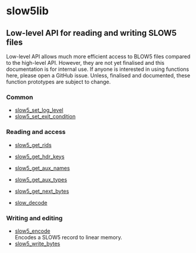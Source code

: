 # slow5lib

## Low-level API for reading and writing SLOW5 files

Low-level API allows much more efficient access to BLOW5 files compared to the high-level API.  However, they are not yet finalised and this documentation is for internal use.
If anyone is interested in using functions here, please open a GitHub issue. Unless, finalised and documented, these function prototypes are subject to change.

### Common

* [slow5_set_log_level](low_level_api/slow5_set_log_level.md)<br/>
* [slow5_set_exit_condition](low_level_api/slow5_set_exit_condition.md)<br/>


### Reading and access

* [slow5_get_rids](low_level_api/slow5_get_rids.md)<br/>
* [slow5_get_hdr_keys](low_level_api/slow5_get_hdr_keys.md)<br/>
* [slow5_get_aux_names](low_level_api/slow5_get_aux_names.md)<br/>
* [slow5_get_aux_types](low_level_api/slow5_get_aux_types.md)<br/>

* [slow5_get_next_bytes](low_level_api/slow5_get_next_bytes.md)<br/>
* [slow_decode](low_level_api/slow_decode.md)<br/>


### Writing and editing

* [slow5_encode](low_level_api/encode.md)<br/>
	Encodes a SLOW5 record to linear memory.
* [slow5_write_bytes](low_level_api/slow5_write_bytes.md)
